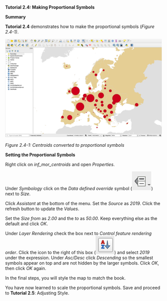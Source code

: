 **Tutorial 2.4: Making Proportional Symbols**

**Summary**

**Tutorial 2.4** demonstrates how to make the proportional symbols (*Figure 2.4-1)*.

![](2.4_proportional_symbol_images/image_0.png)

*Figure 2.4-1: Centroids converted to proportional symbols*

**Setting the Proportional Symbols**

Right click on *inf_mor_centroids* and open *Properties*.

Under *Symbology* click on the *Data defined override* symbol (![](2.4_proportional_symbol_images/image_1.png)) next to *Size*.

Click *Assistant* at the bottom of the menu. Set the *Source* as *2019*. Click the refresh button to update the *Values*.

Set the *Size from* as *2.00* and the *to* as *50.00*. Keep everything else as the default and click *OK*. 

Under *Layer Rendering* check the box next to *Control feature rendering order*. Click the icon to the right of this box (![](2.4_proportional_symbol_images/image_2.png)) and select *2019* under the expression. Under *Asc/Desc* click *Descending* so the smallest symbols appear on top and are not hidden by the larger symbols. Click *OK*, then click *OK* again.

In the final steps, you will style the map to match the book.

You have now learned to scale the proportional symbols. Save and proceed to **Tutorial 2.5**: Adjusting Style.

